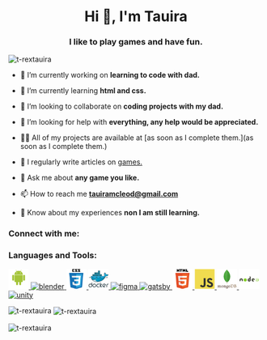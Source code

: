 <h1 align="center">Hi 👋, I'm Tauira</h1>
<h3 align="center">I like to play games and have fun.</h3>

<p align="left"> <img src="https://komarev.com/ghpvc/?username=t-rextauira&label=Profile%20views&color=0e75b6&style=flat" alt="t-rextauira" /> </p>

- 🔭 I’m currently working on **learning to code with dad.**

- 🌱 I’m currently learning **html and css.**

- 👯 I’m looking to collaborate on **coding projects with my dad.**

- 🤝 I’m looking for help with **everything, any help would be appreciated.**

- 👨‍💻 All of my projects are available at [as soon as I complete them.](as soon as I complete them.)

- 📝 I regularly write articles on [games.](games.)

- 💬 Ask me about **any game you like.**

- 📫 How to reach me **tauiramcleod@gmail.com**

- 📄 Know about my experiences <strong>non I am still learning.</strong>

<h3 align="left">Connect with me:</h3>
<p align="left">
</p>

<h3 align="left">Languages and Tools:</h3>
<p align="left"> <a href="https://developer.android.com" target="_blank" rel="noreferrer"> <img src="https://raw.githubusercontent.com/devicons/devicon/master/icons/android/android-original-wordmark.svg" alt="android" width="40" height="40"/> </a> <a href="https://www.blender.org/" target="_blank" rel="noreferrer"> <img src="https://download.blender.org/branding/community/blender_community_badge_white.svg" alt="blender" width="40" height="40"/> </a> <a href="https://www.w3schools.com/css/" target="_blank" rel="noreferrer"> <img src="https://raw.githubusercontent.com/devicons/devicon/master/icons/css3/css3-original-wordmark.svg" alt="css3" width="40" height="40"/> </a> <a href="https://www.docker.com/" target="_blank" rel="noreferrer"> <img src="https://raw.githubusercontent.com/devicons/devicon/master/icons/docker/docker-original-wordmark.svg" alt="docker" width="40" height="40"/> </a> <a href="https://www.figma.com/" target="_blank" rel="noreferrer"> <img src="https://www.vectorlogo.zone/logos/figma/figma-icon.svg" alt="figma" width="40" height="40"/> </a> <a href="https://www.gatsbyjs.com/" target="_blank" rel="noreferrer"> <img src="https://www.vectorlogo.zone/logos/gatsbyjs/gatsbyjs-icon.svg" alt="gatsby" width="40" height="40"/> </a> <a href="https://www.w3.org/html/" target="_blank" rel="noreferrer"> <img src="https://raw.githubusercontent.com/devicons/devicon/master/icons/html5/html5-original-wordmark.svg" alt="html5" width="40" height="40"/> </a> <a href="https://developer.mozilla.org/en-US/docs/Web/JavaScript" target="_blank" rel="noreferrer"> <img src="https://raw.githubusercontent.com/devicons/devicon/master/icons/javascript/javascript-original.svg" alt="javascript" width="40" height="40"/> </a> <a href="https://www.mongodb.com/" target="_blank" rel="noreferrer"> <img src="https://raw.githubusercontent.com/devicons/devicon/master/icons/mongodb/mongodb-original-wordmark.svg" alt="mongodb" width="40" height="40"/> </a> <a href="https://nodejs.org" target="_blank" rel="noreferrer"> <img src="https://raw.githubusercontent.com/devicons/devicon/master/icons/nodejs/nodejs-original-wordmark.svg" alt="nodejs" width="40" height="40"/> </a> <a href="https://unity.com/" target="_blank" rel="noreferrer"> <img src="https://www.vectorlogo.zone/logos/unity3d/unity3d-icon.svg" alt="unity" width="40" height="40"/> </a> </p>

<p><img align="left" src="https://github-readme-stats.vercel.app/api/top-langs?username=t-rextauira&show_icons=true&locale=en&layout=compact" alt="t-rextauira" /></p>

<p>&nbsp;<img align="center" src="https://github-readme-stats.vercel.app/api?username=t-rextauira&show_icons=true&locale=en" alt="t-rextauira" /></p>

<p><img align="center" src="https://github-readme-streak-stats.herokuapp.com/?user=t-rextauira&" alt="t-rextauira" /></p>
